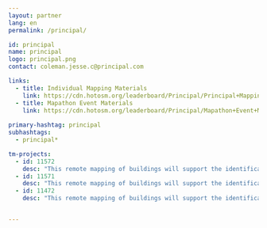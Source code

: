 ```yaml
---
layout: partner
lang: en
permalink: /principal/

id: principal
name: principal
logo: principal.png
contact: coleman.jesse.c@principal.com 

links:
  - title: Individual Mapping Materials
    link: https://cdn.hotosm.org/leaderboard/Principal/Principal+Mapping+how+to+guide.pdf
  - title: Mapathon Event Materials
    link: https://cdn.hotosm.org/leaderboard/Principal/Mapathon+Event+Materials.zip
    
primary-hashtag: principal
subhashtags:
  - principal*

tm-projects:
  - id: 11572
    desc: "This remote mapping of buildings will support the identification and characterization of settlements, as well as the implementation of planned activities and largely the generation of data for humanitarian activities"
  - id: 11571
    desc: "This remote mapping of buildings will support the identification and characterization of settlements, as well as the implementation of planned activities and largely the generation of data for humanitarian activities"
  - id: 11472
    desc: "This remote mapping of buildings will support the identification and characterization of settlements, as well as the implementation of planned activities and largely the generation of data for humanitarian activities"


---
```

